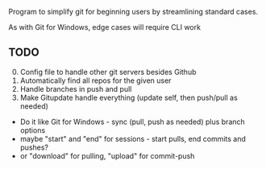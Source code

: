 Program to simplify git for beginning users by streamlining standard cases.

As with Git for Windows, edge cases will require CLI work


TODO
----
0. Config file to handle other git servers besides Github
1. Automatically find all repos for the given user
2. Handle branches in push and pull
4. Make Gitupdate handle everything (update self, then push/pull as needed)

- Do it like Git for Windows - sync (pull, push as needed) plus branch options
- maybe "start" and "end" for sessions - start pulls, end commits and pushes?
- or "download" for pulling, "upload" for commit-push